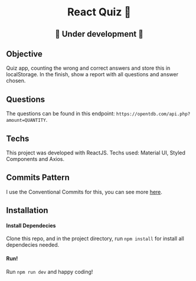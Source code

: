 <h1 align="center">React Quiz 🎯</h1>
<h2 align="center">🚧 Under development 🚧</h2>

## Objective

Quiz app, counting the wrong and correct answers and store this in localStorage. In the finish, show a report with all questions and answer chosen.

## Questions

The questions can be found in this endpoint: ```https://opentdb.com/api.php?amount=QUANTITY```.

## Techs

This project was developed with ReactJS. Techs used: Material UI, Styled Components and Axios.

## Commits Pattern

I use the Conventional Commits for this, you can see more [here](https://www.conventionalcommits.org/en/v1.0.0/).

## Installation

#### Install Dependecies
Clone this repo, and in the project directory, run ```npm install``` for install all dependecies needed.

#### Run!

Run ```npm run dev``` and happy coding!
